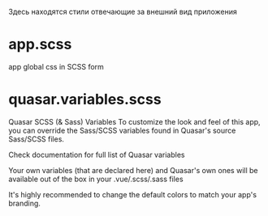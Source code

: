 Здесь находятся стили отвечающие за внешний вид приложения

# app.scss
app global css in SCSS form

# quasar.variables.scss
Quasar SCSS (& Sass) Variables
To customize the look and feel of this app, you can override
the Sass/SCSS variables found in Quasar's source Sass/SCSS files.

Check documentation for full list of Quasar variables

Your own variables (that are declared here) and Quasar's own
ones will be available out of the box in your .vue/.scss/.sass files

It's highly recommended to change the default colors
to match your app's branding.
